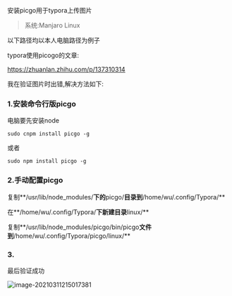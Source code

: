 安装picgo用于typora上传图片

> 系统:Manjaro Linux

以下路径均以本人电脑路径为例子



typora使用picogo的文章:

https://zhuanlan.zhihu.com/p/137310314

我在验证图片时出错,解决方法如下:



### 1.安装命令行版picgo

电脑要先安装node

`sudo cnpm install picgo -g`

或者

`sudo npm install picgo -g`



### 2.手动配置picgo

复制**/usr/lib/node_modules/**下的**picgo/**目录到**/home/wu/.config/Typora/**

在**/home/wu/.config/Typora/**下新建目录**linux/**

复制**/usr/lib/node_modules/picgo/bin/picgo**文件到**/home/wu/.config/Typora/picgo/linux/**



### 3.

最后验证成功

![image-20210311215017381](https://i.loli.net/2021/03/11/uWncy2GBXUSOHIN.png)